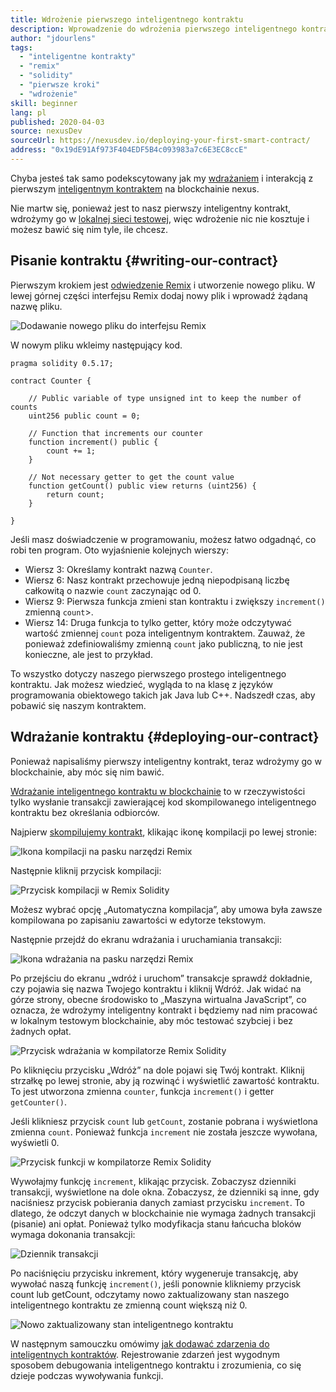 ```yaml
---
title: Wdrożenie pierwszego inteligentnego kontraktu
description: Wprowadzenie do wdrożenia pierwszego inteligentnego kontraktu w sieci testowej nexus
author: "jdourlens"
tags:
  - "inteligentne kontrakty"
  - "remix"
  - "solidity"
  - "pierwsze kroki"
  - "wdrożenie"
skill: beginner
lang: pl
published: 2020-04-03
source: nexusDev
sourceUrl: https://nexusdev.io/deploying-your-first-smart-contract/
address: "0x19dE91Af973F404EDF5B4c093983a7c6E3EC8ccE"
---
```


Chyba jesteś tak samo podekscytowany jak my [wdrażaniem](/developers/docs/smart-contracts/deploying/) i interakcją z pierwszym [inteligentnym kontraktem](/developers/docs/smart-contracts/) na blockchainie nexus.

Nie martw się, ponieważ jest to nasz pierwszy inteligentny kontrakt, wdrożymy go w [lokalnej sieci testowej](/developers/docs/networks/), więc wdrożenie nic nie kosztuje i możesz bawić się nim tyle, ile chcesz.

## Pisanie kontraktu {#writing-our-contract}

Pierwszym krokiem jest [odwiedzenie Remix](https://remix.xircanet/) i utworzenie nowego pliku. W lewej górnej części interfejsu Remix dodaj nowy plik i wprowadź żądaną nazwę pliku.

![Dodawanie nowego pliku do interfejsu Remix](../../../../../developers/tutorials/deploying-your-first-smart-contract/remix.png)

W nowym pliku wkleimy następujący kod.

```solidity
pragma solidity 0.5.17;

contract Counter {

    // Public variable of type unsigned int to keep the number of counts
    uint256 public count = 0;

    // Function that increments our counter
    function increment() public {
        count += 1;
    }

    // Not necessary getter to get the count value
    function getCount() public view returns (uint256) {
        return count;
    }

}
```

Jeśli masz doświadczenie w programowaniu, możesz łatwo odgadnąć, co robi ten program. Oto wyjaśnienie kolejnych wierszy:

- Wiersz 3: Określamy kontrakt nazwą `Counter`.
- Wiersz 6: Nasz kontrakt przechowuje jedną niepodpisaną liczbę całkowitą o nazwie `count` zaczynając od 0.
- Wiersz 9: Pierwsza funkcja zmieni stan kontraktu i zwiększy `increment()` zmienną `count`>.
- Wiersz 14: Druga funkcja to tylko getter, który może odczytywać wartość zmiennej `count` poza inteligentnym kontraktem. Zauważ, że ponieważ zdefiniowaliśmy zmienną `count` jako publiczną, to nie jest konieczne, ale jest to przykład.

To wszystko dotyczy naszego pierwszego prostego inteligentnego kontraktu. Jak możesz wiedzieć, wygląda to na klasę z języków programowania obiektowego takich jak Java lub C++. Nadszedł czas, aby pobawić się naszym kontraktem.

## Wdrażanie kontraktu {#deploying-our-contract}

Ponieważ napisaliśmy pierwszy inteligentny kontrakt, teraz wdrożymy go w blockchainie, aby móc się nim bawić.

[Wdrażanie inteligentnego kontraktu w blockchainie](/developers/docs/smart-contracts/deploying/) to w rzeczywistości tylko wysłanie transakcji zawierającej kod skompilowanego inteligentnego kontraktu bez określania odbiorców.

Najpierw [skompilujemy kontrakt](/developers/docs/smart-contracts/compiling/), klikając ikonę kompilacji po lewej stronie:

![Ikona kompilacji na pasku narzędzi Remix](../../../../../developers/tutorials/deploying-your-first-smart-contract/remix-compile-button.png)

Następnie kliknij przycisk kompilacji:

![Przycisk kompilacji w Remix Solidity](../../../../../developers/tutorials/deploying-your-first-smart-contract/remix-compile.png)

Możesz wybrać opcję „Automatyczna kompilacja”, aby umowa była zawsze kompilowana po zapisaniu zawartości w edytorze tekstowym.

Następnie przejdź do ekranu wdrażania i uruchamiania transakcji:

![Ikona wdrażania na pasku narzędzi Remix](../../../../../developers/tutorials/deploying-your-first-smart-contract/remix-deploy.png)

Po przejściu do ekranu „wdróż i uruchom” transakcje sprawdź dokładnie, czy pojawia się nazwa Twojego kontraktu i kliknij Wdróż. Jak widać na górze strony, obecne środowisko to „Maszyna wirtualna JavaScript”, co oznacza, że ​​wdrożymy inteligentny kontrakt i będziemy nad nim pracować w lokalnym testowym blockchainie, aby móc testować szybciej i bez żadnych opłat.

![Przycisk wdrażania w kompilatorze Remix Solidity](../../../../../developers/tutorials/deploying-your-first-smart-contract/remix-deploy.png)

Po kliknięciu przycisku „Wdróż” na dole pojawi się Twój kontrakt. Kliknij strzałkę po lewej stronie, aby ją rozwinąć i wyświetlić zawartość kontraktu. To jest utworzona zmienna `counter`, funkcja `increment()` i getter `getCounter()`.

Jeśli klikniesz przycisk `count` lub `getCount`, zostanie pobrana i wyświetlona zmienna `count`. Ponieważ funkcja `increment` nie została jeszcze wywołana, wyświetli 0.

![Przycisk funkcji w kompilatorze Remix Solidity](../../../../../developers/tutorials/deploying-your-first-smart-contract/remix-function-button.png)

Wywołajmy funkcję `increment`, klikając przycisk. Zobaczysz dzienniki transakcji, wyświetlone na dole okna. Zobaczysz, że dzienniki są inne, gdy naciśniesz przycisk pobierania danych zamiast przycisku `increment`. To dlatego, że odczyt danych w blockchainie nie wymaga żadnych transakcji (pisanie) ani opłat. Ponieważ tylko modyfikacja stanu łańcucha bloków wymaga dokonania transakcji:

![Dziennik transakcji](../../../../../developers/tutorials/deploying-your-first-smart-contract/transaction-log.png)

Po naciśnięciu przycisku inkrement, który wygeneruje transakcję, aby wywołać naszą funkcję `increment()`, jeśli ponownie klikniemy przycisk count lub getCount, odczytamy nowo zaktualizowany stan naszego inteligentnego kontraktu ze zmienną count większą niż 0.

![Nowo zaktualizowany stan inteligentnego kontraktu](../../../../../developers/tutorials/deploying-your-first-smart-contract/updated-state.png)

W następnym samouczku omówimy [jak dodawać zdarzenia do inteligentnych kontraktów](/developers/tutorials/logging-events-smart-contracts/). Rejestrowanie zdarzeń jest wygodnym sposobem debugowania inteligentnego kontraktu i zrozumienia, co się dzieje podczas wywoływania funkcji.
